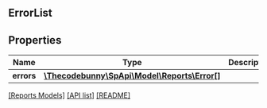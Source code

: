 ## ErrorList

## Properties

Name | Type | Description | Notes
------------ | ------------- | ------------- | -------------
**errors** | [**\Thecodebunny\SpApi\Model\Reports\Error[]**](Error.md) |  |

[[Reports Models]](../) [[API list]](../../Api) [[README]](../../../README.md)

